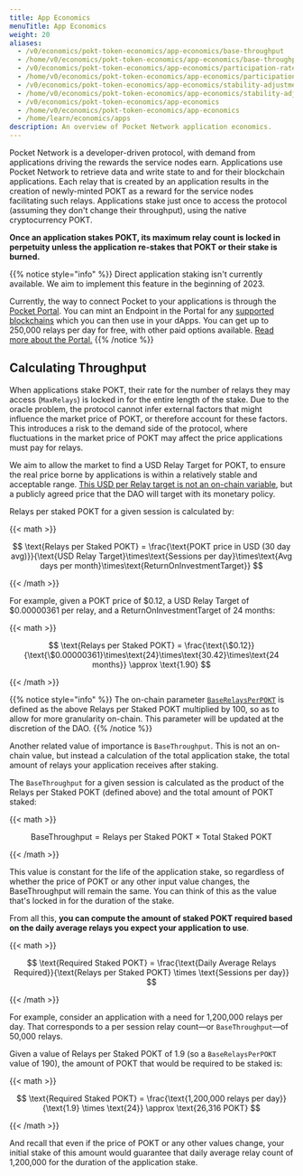 ```yaml
---
title: App Economics
menuTitle: App Economics
weight: 20
aliases:
  - /v0/economics/pokt-token-economics/app-economics/base-throughput
  - /home/v0/economics/pokt-token-economics/app-economics/base-throughput
  - /v0/economics/pokt-token-economics/app-economics/participation-rate
  - /home/v0/economics/pokt-token-economics/app-economics/participation-rate
  - /v0/economics/pokt-token-economics/app-economics/stability-adjustment
  - /home/v0/economics/pokt-token-economics/app-economics/stability-adjustment
  - /v0/economics/pokt-token-economics/app-economics
  - /home/v0/economics/pokt-token-economics/app-economics
  - /home/learn/economics/apps
description: An overview of Pocket Network application economics.
---
```



Pocket Network is a developer-driven protocol, with demand from applications driving the rewards the service nodes earn. Applications use Pocket Network to retrieve data and write state to and for their blockchain applications. Each relay that is created by an application results in the creation of newly-minted POKT as a reward for the service nodes facilitating such relays. Applications stake just once to access the protocol (assuming they don't change their throughput), using the native cryptocurrency POKT.

**Once an application stakes POKT, its maximum relay count is locked in perpetuity unless the application re-stakes that POKT or their stake is burned.**

{{% notice style="info" %}}
Direct application staking isn't currently available. We aim to implement this feature in the beginning of 2023.

Currently, the way to connect Pocket to your applications is through the [Pocket Portal](https://www.portal.pokt.network/). You can mint an Endpoint in the Portal for any [supported blockchains](/supported-blockchains/) which you can then use in your dApps. You can get up to 250,000 relays per day for free, with other paid options available. [Read more about the Portal.](/build/get-endpoint/)
{{% /notice %}}


## Calculating Throughput

When applications stake POKT, their rate for the number of relays they may access (`MaxRelays`) is locked in for the entire length of the stake. Due to the oracle problem, the protocol cannot infer external factors that might influence the market price of POKT, or therefore account for these factors. This introduces a risk to the demand side of the protocol, where fluctuations in the market price of POKT may affect the price applications must pay for relays.

We aim to allow the market to find a USD Relay Target for POKT, to ensure the real price borne by applications is within a relatively stable and acceptable range. [This USD per Relay target is not an on-chain variable](/learn/protocol-parameters/#usdrelaytargetrange), but a publicly agreed price that the DAO will target with its monetary policy.

Relays per staked POKT for a given session is calculated by:

{{< math >}}

$$
\text{Relays per Staked POKT} = \frac{\text{POKT price in USD (30 day avg)}}{\text{USD Relay Target}\times\text{Sessions per day}\times\text{Avg days per month}\times\text{ReturnOnInvestmentTarget}}
$$

{{< /math >}}

For example, given a POKT price of $0.12, a USD Relay Target of $0.00000361 per relay, and a ReturnOnInvestmentTarget of 24 months:

{{< math >}}

$$
\text{Relays per Staked POKT} = \frac{\text{\$0.12}}{\text{\$0.00000361}\times\text{24}\times\text{30.42}\times\text{24 months}} \approx \text{1.90}
$$

{{< /math >}}

{{% notice style="info" %}}
The on-chain parameter [`BaseRelaysPerPOKT`](/learn/protocol-parameters/#baserelaysperpokt) is defined as the above Relays per Staked POKT multiplied by 100, so as to allow for more granularity on-chain. This parameter will be updated at the discretion of the DAO.
{{% /notice %}}

Another related value of importance is `BaseThroughput`. This is not an on-chain value, but instead a calculation of the total application stake, the total amount of relays your application receives after staking.

The `BaseThroughput` for a given session is calculated as the product of the Relays per Staked POKT (defined above) and the total amount of POKT staked:

{{< math >}}

$$
\text{BaseThroughput} = \text{Relays per Staked POKT}\times\text{Total Staked POKT}
$$

{{< /math >}}

This value is constant for the life of the application stake, so regardless of whether the price of POKT or any other input value changes, the BaseThroughput will remain the same. You can think of this as the value that's locked in for the duration of the stake.

From all this, **you can compute the amount of staked POKT required based on the daily average relays you expect your application to use**.

{{< math >}}

$$
\text{Required Staked POKT} =  \frac{\text{Daily Average Relays Required}}{\text{Relays per Staked POKT} \times \text{Sessions per day}}
$$

{{< /math >}}

For example, consider an application with a need for 1,200,000 relays per day. That corresponds to a per session relay count—or `BaseThroughput`—of 50,000 relays.

Given a value of Relays per Staked POKT of 1.9 (so a `BaseRelaysPerPOKT` value of 190), the amount of POKT that would be required to be staked is:

{{< math >}}

$$
\text{Required Staked POKT} =  \frac{\text{1,200,000 relays per day}}{\text{1.9} \times \text{24}} \approx \text{26,316 POKT}
$$

{{< /math >}}

And recall that even if the price of POKT or any other values change, your initial stake of this amount would guarantee that daily average relay count of 1,200,000 for the duration of the application stake.

